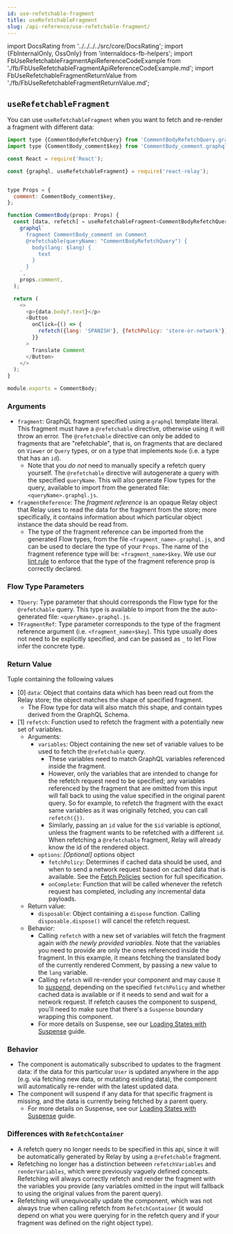 ```yaml
---
id: use-refetchable-fragment
title: useRefetchableFragment
slug: /api-reference/use-refetchable-fragment/
---
```


import DocsRating from '../../../../src/core/DocsRating';
import {FbInternalOnly, OssOnly} from 'internaldocs-fb-helpers';
import FbUseRefetchableFragmentApiReferenceCodeExample from './fb/FbUseRefetchableFragmentApiReferenceCodeExample.md';
import FbUseRefetchableFragmentReturnValue from './fb/FbUseRefetchableFragmentReturnValue.md';

## `useRefetchableFragment`

You can use `useRefetchableFragment` when you want to fetch and re-render a fragment with different data:

<FbInternalOnly>
  <FbUseRefetchableFragmentApiReferenceCodeExample />
</FbInternalOnly>

<OssOnly>

```js
import type {CommentBodyRefetchQuery} from 'CommentBodyRefetchQuery.graphql';
import type {CommentBody_comment$key} from 'CommentBody_comment.graphql';

const React = require('React');

const {graphql, useRefetchableFragment} = require('react-relay');


type Props = {
  comment: CommentBody_comment$key,
};

function CommentBody(props: Props) {
  const [data, refetch] = useRefetchableFragment<CommentBodyRefetchQuery, _>(
    graphql`
      fragment CommentBody_comment on Comment
      @refetchable(queryName: "CommentBodyRefetchQuery") {
        body(lang: $lang) {
          text
        }
      }
    `,
    props.comment,
  );

  return (
    <>
      <p>{data.body?.text}</p>
      <Button
        onClick={() => {
          refetch({lang: 'SPANISH'}, {fetchPolicy: 'store-or-network'})
        }}
      >
        Translate Comment
      </Button>
    </>
  );
}

module.exports = CommentBody;
```

</OssOnly>

### Arguments

* `fragment`: GraphQL fragment specified using a `graphql` template literal. This fragment must have a `@refetchable` directive, otherwise using it will throw an error. The `@refetchable` directive can only be added to fragments that are "refetchable", that is, on fragments that are declared on `Viewer` or  `Query` types, or on a type that implements `Node` (i.e. a type that has an `id`).
    * Note that you *do not* need to manually specify a refetch query yourself. The `@refetchable` directive will autogenerate a query with the specified `queryName`. This will also generate Flow types for the query, available to import from the generated file: `<queryName>.graphql.js`.
* `fragmentReference`: The *fragment reference* is an opaque Relay object that Relay uses to read the data for the fragment from the store; more specifically, it contains information about which particular object instance the data should be read from.
    * The type of the fragment reference can be imported from the generated Flow types, from the file `<fragment_name>.graphql.js`, and can be used to declare the type of your `Props`. The name of the fragment reference type will be: `<fragment_name>$key`. We use our [lint rule](https://github.com/relayjs/eslint-plugin-relay) to enforce that the type of the fragment reference prop is correctly declared.

### Flow Type Parameters

* `TQuery`: Type parameter that should corresponds the Flow type for the `@refetchable` query. This type is available to import from the the auto-generated file: `<queryName>.graphql.js`.
* `TFragmentRef`: Type parameter corresponds to the type of the fragment reference argument (i.e. `<fragment_name>$key`). This type usually does not need to be explicitly specified, and can be passed as `_` to let Flow infer the concrete type.

### Return Value

<FbInternalOnly>
  <FbUseRefetchableFragmentReturnValue />
</FbInternalOnly>

<OssOnly>

Tuple containing the following values

* [0] `data`: Object that contains data which has been read out from the Relay store; the object matches the shape of specified fragment.
    * The Flow type for data will also match this shape, and contain types derived from the GraphQL Schema.
* [1] `refetch`: Function used to refetch the fragment with a potentially new set of variables.
    * Arguments:
        * `variables`: Object containing the new set of variable values to be used to fetch the `@refetchable` query.
            * These variables need to match GraphQL variables referenced inside the fragment.
            * However, only the variables that are intended to change for the refetch request need to be specified; any variables referenced by the fragment that are omitted from this input will fall back to using the value specified in the original parent query. So for example, to refetch the fragment with the exact same variables as it was originally fetched, you can call `refetch({})`.
            * Similarly, passing an `id` value for the `$id` variable is _*optional*_, unless the fragment wants to be refetched with a different `id`. When refetching a `@refetchable` fragment, Relay will already know the id of the rendered object.
        * `options`: *_[Optional]_* options object
            * `fetchPolicy`: Determines if cached data should be used, and when to send a network request based on cached data that is available. See the [Fetch Policies](../../guided-tour/reusing-cached-data/fetch-policies/) section for full specification.
            * `onComplete`: Function that will be called whenever the refetch request has completed, including any incremental data payloads.
    * Return value:
        * `disposable`: Object containing a `dispose` function. Calling `disposable.dispose()` will cancel the refetch request.
    * Behavior:
        * Calling `refetch` with a new set of variables will fetch the fragment again *with the newly provided variables*. Note that the variables you need to provide are only the ones referenced inside the fragment. In this example, it means fetching the translated body of the currently rendered Comment, by passing a new value to the `lang` variable.
        * Calling `refetch` will re-render your component and may cause it to _*[suspend](../../guided-tour/rendering/loading-states)*_, depending on the specified `fetchPolicy` and whether cached data is available or if it needs to send and wait for a network request. If refetch causes the component to suspend, you'll need to make sure that there's a `Suspense` boundary wrapping this component.
        * For more details on Suspense, see our [Loading States with Suspense](../../guided-tour/rendering/loading-states/) guide.

</OssOnly>

### Behavior

* The component is automatically subscribed to updates to the fragment data: if the data for this particular `User` is updated anywhere in the app (e.g. via fetching new data, or mutating existing data), the component will automatically re-render with the latest updated data.
* The component will suspend if any data for that specific fragment is missing, and the data is currently being fetched by a parent query.
    * For more details on Suspense, see our [Loading States with Suspense](../../guided-tour/rendering/loading-states/) guide.

### Differences with `RefetchContainer`

* A refetch query no longer needs to be specified in this api, since it will be automatically generated by Relay by using a `@refetchable` fragment.
* Refetching no longer has a distinction between `refetchVariables` and `renderVariables`, which were previously vaguely defined concepts. Refetching will always correctly refetch and render the fragment with the variables you provide (any variables omitted in the input will fallback to using the original values from the parent query).
* Refetching will unequivocally update the component, which was not always true when calling refetch from `RefetchContainer` (it would depend on what you were querying for in the refetch query and if your fragment was defined on the right object type).



<DocsRating />
